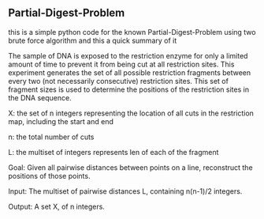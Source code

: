 ## Partial-Digest-Problem

this is a simple python code for the known Partial-Digest-Problem using two brute force algorithm and this a quick summary of it<br/>

The sample of DNA is exposed to the restriction enzyme for only a limited amount of time to prevent it from being cut at all restriction sites.
This experiment generates the set of all possible restriction fragments between every two (not necessarily consecutive) restriction sites.
This set of fragment sizes is used to determine the positions of the restriction sites in the DNA sequence.

X: the set of n integers representing the location of all cuts in the restriction map, including the start and end

n: the total number of cuts

L: the multiset of integers represents len of each of the fragment 

Goal: Given all pairwise distances between points on a line, reconstruct the positions of those points.

Input: The multiset of pairwise distances L, containing n(n-1)/2 integers.

Output: A set X, of n integers.



